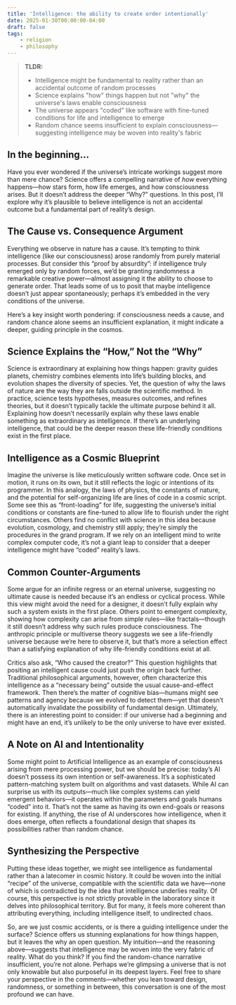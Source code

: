 ```yaml
---
title: 'Intelligence: the ability to create order intentionally'
date: 2025-01-30T00:00:00-04:00
draft: false
tags:
    - religion
    - philosophy
---
```


> **TLDR:**
> - Intelligence might be fundamental to reality rather than an accidental outcome of random processes
> - Science explains "how" things happen but not "why" the universe's laws enable consciousness
> - The universe appears "coded" like software with fine-tuned conditions for life and intelligence to emerge
> - Random chance seems insufficient to explain consciousness—suggesting intelligence may be woven into reality's fabric

## In the beginning...

Have you ever wondered if the universe’s intricate workings suggest more than mere chance? Science offers a compelling narrative of *how* everything happens—how stars form, how life emerges, and how consciousness arises. But it doesn’t address the deeper “Why?” questions. In this post, I’ll explore why it’s plausible to believe intelligence is not an accidental outcome but a fundamental part of reality’s design.

## The Cause vs. Consequence Argument

Everything we observe in nature has a cause. It’s tempting to think intelligence (like our consciousness) arose randomly from purely material processes. But consider this “proof by absurdity”: if intelligence truly emerged only by random forces, we’d be granting randomness a remarkable creative power—almost assigning it the ability to choose to generate order. That leads some of us to posit that maybe intelligence doesn’t just appear spontaneously; perhaps it’s embedded in the very conditions of the universe.

Here’s a key insight worth pondering: if consciousness needs a cause, and random chance alone seems an insufficient explanation, it might indicate a deeper, guiding principle in the cosmos.

## Science Explains the “How,” Not the “Why”

Science is extraordinary at explaining how things happen: gravity guides planets, chemistry combines elements into life’s building blocks, and evolution shapes the diversity of species. Yet, the question of why the laws of nature are the way they are falls outside the scientific method. In practice, science tests hypotheses, measures outcomes, and refines theories, but it doesn’t typically tackle the ultimate purpose behind it all. Explaining how doesn’t necessarily explain why these laws enable something as extraordinary as intelligence. If there’s an underlying intelligence, that could be the deeper reason these life-friendly conditions exist in the first place.

## Intelligence as a Cosmic Blueprint

Imagine the universe is like meticulously written software code. Once set in motion, it runs on its own, but it still reflects the logic or intentions of its programmer. In this analogy, the laws of physics, the constants of nature, and the potential for self-organizing life are lines of code in a cosmic script. Some see this as “front-loading” for life, suggesting the universe’s initial conditions or constants are fine-tuned to allow life to flourish under the right circumstances. Others find no conflict with science in this idea because evolution, cosmology, and chemistry still apply; they’re simply the procedures in the grand program. If we rely on an intelligent mind to write complex computer code, it’s not a giant leap to consider that a deeper intelligence might have “coded” reality’s laws.

## Common Counter-Arguments

Some argue for an infinite regress or an eternal universe, suggesting no ultimate cause is needed because it’s an endless or cyclical process. While this view might avoid the need for a designer, it doesn’t fully explain why such a system exists in the first place. Others point to emergent complexity, showing how complexity can arise from simple rules—like fractals—though it still doesn’t address why such rules produce consciousness. The anthropic principle or multiverse theory suggests we see a life-friendly universe because we’re here to observe it, but that’s more a selection effect than a satisfying explanation of why life-friendly conditions exist at all.

Critics also ask, “Who caused the creator?” This question highlights that positing an intelligent cause could just push the origin back further. Traditional philosophical arguments, however, often characterize this intelligence as a “necessary being” outside the usual cause-and-effect framework. Then there’s the matter of cognitive bias—humans might see patterns and agency because we evolved to detect them—yet that doesn’t automatically invalidate the possibility of fundamental design. Ultimately, there is an interesting point to consider: if our universe had a beginning and might have an end, it’s unlikely to be the only universe to have ever existed.

## A Note on AI and Intentionality

Some might point to Artificial Intelligence as an example of consciousness arising from mere processing power, but we should be precise: today’s AI doesn’t possess its own intention or self-awareness. It’s a sophisticated pattern-matching system built on algorithms and vast datasets. While AI can surprise us with its outputs—much like complex systems can yield emergent behaviors—it operates within the parameters and goals humans “coded” into it. That’s not the same as having its own end-goals or reasons for existing. If anything, the rise of AI underscores how intelligence, when it does emerge, often reflects a foundational design that shapes its possibilities rather than random chance.

## Synthesizing the Perspective

Putting these ideas together, we might see intelligence as fundamental rather than a latecomer in cosmic history. It could be woven into the initial “recipe” of the universe, compatible with the scientific data we have—none of which is contradicted by the idea that intelligence underlies reality. Of course, this perspective is not strictly provable in the laboratory since it delves into philosophical territory. But for many, it feels more coherent than attributing everything, including intelligence itself, to undirected chaos.

So, are we just cosmic accidents, or is there a guiding intelligence under the surface? Science offers us stunning explanations for how things happen, but it leaves the why an open question. My intuition—and the reasoning above—suggests that intelligence may be woven into the very fabric of reality. What do you think? If you find the random-chance narrative insufficient, you’re not alone. Perhaps we’re glimpsing a universe that is not only knowable but also purposeful in its deepest layers. Feel free to share your perspective in the comments—whether you lean toward design, randomness, or something in between, this conversation is one of the most profound we can have.


